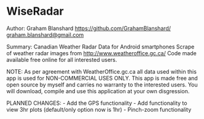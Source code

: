WiseRadar
=========
Author: Graham Blanshard
        https://github.com/GrahamBlanshard/
        graham.blanshard@gmail.com

Summary: Canadian Weather Radar Data for Android smartphones
Scrape of weather radar images from http://www.weatheroffice.gc.ca/
Code made available free online for all interested users.

NOTE: As per agreement with WeatherOffice.gc.ca all data used within this app is used for NON-COMMERCIAL USES ONLY.
      This app is made free and open source by myself and carries no warranty to the interested users. You will download,
      compile and use this application at your own disgression.
	  
PLANNED CHANGES:
	- Add the GPS functionality
	- Add functionality to view 3hr plots (default/only option now is 1hr)
	- Pinch-zoom functionality

